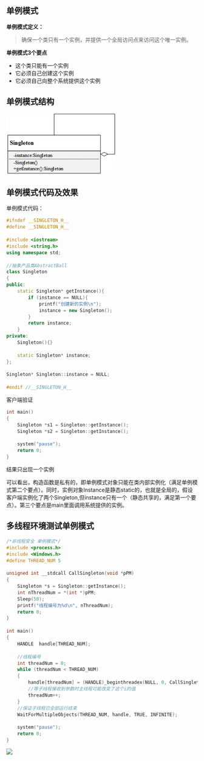 ## 单例模式

**单例模式定义：**
> 确保一个类只有一个实例，并提供一个全局访问点来访问这个唯一实例。

**单例模式3个要点**  
* 这个类只能有一个实例
* 它必须自己创建这个实例
* 它必须自己向整个系统提供这个实例

## 单例模式结构  
![](https://github.com/lph6755065/Design-Patterns/blob/main/picture/20191020174208514.png)

## 单例模式代码及效果
单例模式代码：
```cpp
#ifndef __SINGLETON_H__
#define __SINGLETON_H__
 
#include <iostream>
#include <string.h>
using namespace std;
 
//抽象产品类AbstractBall
class Singleton
{
public:
	static Singleton* getInstance(){
		if (instance == NULL){
			printf("创建新的实例\n");
			instance = new Singleton();
		}
		return instance;
	}
private:
	Singleton(){}
 
	static Singleton* instance;
};
 
Singleton* Singleton::instance = NULL;
 
#endif //__SINGLETON_H__
```  
客户端验证
```cpp
int main()
{
	Singleton *s1 = Singleton::getInstance();
	Singleton *s2 = Singleton::getInstance();
 
	system("pause");
	return 0;
}
``` 
结果只出现一个实例

可以看出，构造函数是私有的，即单例模式对象只能在类内部实例化（满足单例模式第二个要点）。同时，实例对象Instance是静态static的，也就是全局的，假设客户端实例化了两个Singleton,但instance只有一个（静态共享的，满足第一个要点）。第三个要点是main里面调用系统提供的实例。

## 多线程环境测试单例模式 
```cpp
/*非线程安全 单例模式*/
#include <process.h>
#include <Windows.h>
#define THREAD_NUM 5
 
unsigned int __stdcall CallSingleton(void *pPM)
{
	Singleton *s = Singleton::getInstance();
	int nThreadNum = *(int *)pPM; 
	Sleep(50);
	printf("线程编号为%d\n", nThreadNum);
	return 0;
}
 
int main()
{
	HANDLE  handle[THREAD_NUM];
 
	//线程编号
	int threadNum = 0;
	while (threadNum < THREAD_NUM)
	{
		handle[threadNum] = (HANDLE)_beginthreadex(NULL, 0, CallSingleton, &threadNum, 0, NULL);
		//等子线程接收到参数时主线程可能改变了这个i的值
		threadNum++;
	}
	//保证子线程已全部运行结束
	WaitForMultipleObjects(THREAD_NUM, handle, TRUE, INFINITE);
 
	system("pause");
	return 0;
}
```
![](![1647509178(1)](https://user-images.githubusercontent.com/72691632/158779048-852daabc-fcc6-4ad1-b039-ded18aa079a8.jpg)
)

